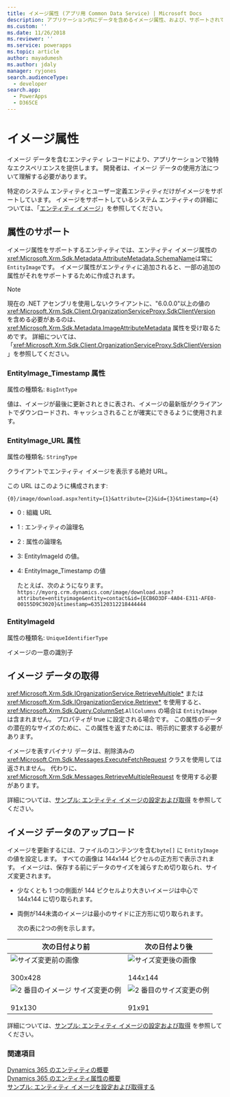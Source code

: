 ```yaml
---
title: イメージ属性 (アプリ用 Common Data Service) | Microsoft Docs
description: アプリケーション内にデータを含めるイメージ属性、および、サポートされている属性、イメージ データの取得、およびイメージ データのアップロードについて説明します。
ms.custom: ''
ms.date: 11/26/2018
ms.reviewer: ''
ms.service: powerapps
ms.topic: article
author: mayadumesh
ms.author: jdaly
manager: ryjones
search.audienceType:
  - developer
search.app:
  - PowerApps
  - D365CE
---
```

# <a name="image-attributes"></a>イメージ属性

イメージ データを含むエンティティ レコードにより、アプリケーションで独特なエクスペリエンスを提供します。 開発者は、イメージ データの使用方法について理解する必要があります。  
  
 特定のシステム エンティティとユーザー定義エンティティだけがイメージをサポートしています。 イメージをサポートしているシステム エンティティの詳細については、「[エンティティ イメージ](/dynamics365/customer-engagement/developer/introduction-entities.md#entity-images)」を参照してください。  
  
<a name="BKMK_SupportingAttributes"></a>   
## <a name="supporting-attributes"></a>属性のサポート  
 イメージ属性をサポートするエンティティでは、エンティティ イメージ属性の<xref:Microsoft.Xrm.Sdk.Metadata.AttributeMetadata.SchemaName>は常に `EntityImage`です。 イメージ属性がエンティティに追加されると、一部の追加の属性がそれをサポートするために作成されます。  
  
> [!NOTE]
>  現在の .NET アセンブリを使用しないクライアントに、"6.0.0.0"以上の値の <xref:Microsoft.Xrm.Sdk.Client.OrganizationServiceProxy.SdkClientVersion> を含める必要があるのは、<xref:Microsoft.Xrm.Sdk.Metadata.ImageAttributeMetadata> 属性を受け取るためです。 詳細については、「<xref:Microsoft.Xrm.Sdk.Client.OrganizationServiceProxy.SdkClientVersion>」を参照してください。  
  
### <a name="entityimagetimestamp-attribute"></a>EntityImage_Timestamp 属性  
 属性の種類名: `BigIntType`  
  
 値は、イメージが最後に更新されときに表され、イメージの最新版がクライアントでダウンロードされ、キャッシュされることが確実にできるように使用されます。  
  
### <a name="entityimageurl-attribute"></a>EntityImage_URL 属性  
 属性の種類名: `StringType`  
  
 クライアントでエンティティ イメージを表示する絶対 URL。  
  
 この URL はこのように構成されます:  
  
```http  
{0}/image/download.aspx?entity={1}&attribute={2}&id={3}&timestamp={4}
```  
  
- 0 : 組織 URL  
  
- 1 : エンティティの論理名  
  
- 2 : 属性の論理名  
  
- 3: EntityImageId の値。  
  
- 4: EntityImage_Timestamp の値  
  
  たとえば、次のようになります。   
  `https://myorg.crm.dynamics.com/image/download.aspx?attribute=entityimage&entity=contact&id={ECB6D3DF-4A04-E311-AFE0-00155D9C3020}&timestamp=635120312218444444`  
  
### <a name="entityimageid"></a>EntityImageId  
 属性の種類名: `UniqueIdentifierType`  
  
 イメージの一意の識別子  
  
<a name="BKMK_RetrievingImages"></a>   
## <a name="retrieving-image-data"></a>イメージ データの取得  
 <xref:Microsoft.Xrm.Sdk.IOrganizationService.RetrieveMultiple*> または <xref:Microsoft.Xrm.Sdk.IOrganizationService.Retrieve*> を使用すると、<xref:Microsoft.Xrm.Sdk.Query.ColumnSet>.`AllColumns` の場合は `EntityImage` は含まれません。 プロパティが true に設定される場合です。 この属性のデータの潜在的なサイズのために、この属性を返すためには、明示的に要求する必要があります。  
  
 イメージを表すバイナリ データは、削除済みの <xref:Microsoft.Crm.Sdk.Messages.ExecuteFetchRequest> クラスを使用しては返されません。 代わりに、<xref:Microsoft.Xrm.Sdk.Messages.RetrieveMultipleRequest> を使用する必要があります。  
  
 詳細については、[サンプル: エンティティ イメージの設定および取得](/dynamics365/customer-engagement/developer/sample-set-retrieve-entity-images) を参照してください。  
  
<a name="BKMK_UploadingImages"></a>   
## <a name="uploading-image-data"></a>イメージ データのアップロード  
 イメージを更新するには、ファイルのコンテンツを含む`byte[]` に `EntityImage` の値を設定します。 すべての画像は 144x144 ピクセルの正方形で表示されます。 イメージは、保存する前にデータのサイズを減らすため切り取られ、サイズ変更されます。  
  
- 少なくとも 1 つの側面が 144 ピクセルより大きいイメージは中心で 144x144 に切り取られます。  
  
- 両側が144未満のイメージは最小のサイドに正方形に切り取られます。  
  
  次の表に2つの例を示します。  
  
|次の日付より前|次の日付より後|  
|------------|-----------|  
|![サイズ変更前の画像](media/crm-itpro-cust-imagebeforeresize.png "サイズ変更前の画像")<br /><br /> 300x428|![サイズ変更後の画像](media/crm-itpro-cust-imageafterresize.jpg "サイズ変更後の画像")<br /><br /> 144x144|  
|![2 番目のイメージ サイズ変更の例](media/crm-itpro-cust-imagebeforeresizeexample2.png "2 番目のイメージ サイズ変更の例")<br /><br /> 91x130|![2 番目のサイズ変更の例](media/crm-itpro-cust-imageafterresizeexample2.jpg "2 番目のサイズ変更の例")<br /><br /> 91x91|  
  
 詳細については、[サンプル: エンティティ イメージの設定および取得](/dynamics365/customer-engagement/developer/sample-set-retrieve-entity-images.md) を参照してください。  
  
### <a name="see-also"></a>関連項目  
 [Dynamics 365 のエンティティの概要](/dynamics365/customer-engagement/developer/introduction-entities)   
 [Dynamics 365 のエンティティ属性の概要](/dynamics365/customer-engagement/developer/introduction-entity-attributes)   
 [サンプル: エンティティ イメージを設定および取得する](/dynamics365/customer-engagement/developer/sample-set-retrieve-entity-images.md)
